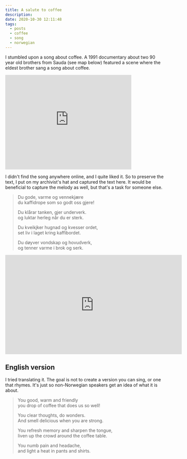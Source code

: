 ```yaml
---
title: A salute to coffee
description: 
date: 2020-10-30 12:11:48
tags:
  - posts
  - coffee
  - song
  - norwegian
---
```


I stumbled upon a song about coffee.
A 1991 documentary about two 90 year old brothers
from Sauda (see map below) featured a scene
where the eldest brother sang a song about coffee.
<iframe src="https://www.google.com/maps/embed?pb=!1m18!1m12!1m3!1d2796712.4355461164!2d6.918024013070349!3d61.05051549353226!2m3!1f0!2f0!3f0!3m2!1i1024!2i768!4f13.1!3m3!1m2!1s0x463bff0669b032e7%3A0x9913e8b5355bc4b1!2s4200%20Sauda!5e0!3m2!1sno!2sno!4v1604056522032!5m2!1sno!2sno" width="400" height="300" frameborder="0" style="border:0;" allowfullscreen="" aria-hidden="false" tabindex="0"></iframe>

I didn't find the song anywhere online, and I quite liked it.
So to preserve the text, I put on my archivist's hat and captured the text here.
It would be beneficial to capture the melody as well, but that's a task for someone else.


> Du gode, varme og vennekjære  
> du kaffidrope som so godt oss gjere!
>
> Du klårar tanken, gjer underverk.  
> og luktar herleg når du er sterk.
>
> Du kveikjker hugnad og kvesser ordet,  
> set liv i laget kring kaffibordet.
>
> Du døyver vondskap og hovudverk,  
> og tenner varme i brok og serk.

<iframe width="560" height="315" src="https://www.youtube.com/embed/9b-utQYJ1_0?start=372" frameborder="0" allow="accelerometer; autoplay; clipboard-write; encrypted-media; gyroscope; picture-in-picture" allowfullscreen></iframe>

## English version

I tried translating it. The goal is not to create a version you can sing,
or one that rhymes.
It's just so non-Norwegian speakers get an idea of what it is about.

> You good, warm and friendly  
> you drop of coffee that does us so well!
>
> You clear thoughts, do wonders.  
> And smell delicious when you are strong.
>
> You refresh memory and sharpen the tongue,  
> liven up the crowd around the coffee table.
>
> You numb pain and headache,  
> and light a heat in pants and shirts.

